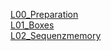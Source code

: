 [L00_Preparation](L00_Preparation)  
[L01_Boxes](L01_Boxes)  
[L02_Sequenzmemory](L02_Sequenzmemory)  

<!--
[L03_CharacterEditor](https://github.com/JirkaDellOro/EIA2-Inverted/wiki/L03_CharacterEditor)  
[L04_CharacterEditor: Data](https://github.com/JirkaDellOro/EIA2-Inverted/wiki/L04_CharacterEditor:Data)  
[L05_CharacterCreator: Client](https://github.com/JirkaDellOro/EIA2-Inverted/wiki/L05_CharacterCreator:Client)  
[L06_CharacterCreator: Server](https://github.com/JirkaDellOro/EIA2-Inverted/wiki/L06_CharacterCreator:Server)  
[L07_CharacterCreator:Database](https://github.com/JirkaDellOro/EIA2-Inverted/wiki/L07_CharacterCreator:Database)  

[L08_Vogelhaus: Canvas](https://github.com/JirkaDellOro/EIA2-Inverted/wiki/L08_Vogelhaus:Canvas)  
[L09_Vogelhaus: Classes](https://github.com/JirkaDellOro/EIA2-Inverted/wiki/L09_Vogelhaus:Classes)  
[L10_Vogelhaus: Inheritance](https://github.com/JirkaDellOro/EIA2-Inverted/wiki/L10_Vogelhaus:Inheritance)  
[L11_Vogelhaus: Advanced](https://github.com/JirkaDellOro/EIA2-Inverted/wiki/L11_Vogelhaus:Advanced)  

[Abschlussarbeit W19](https://github.com/JirkaDellOro/EIA2-Inverted/wiki/Abschlussarbeit-W19)  
-->